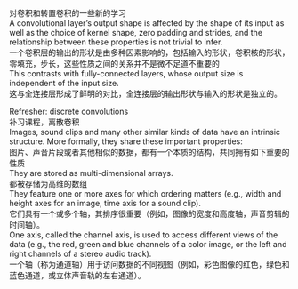 对卷积和转置卷积的一些新的学习  
A convolutional layer’s output shape is affected by the shape of its input as well as the choice of kernel shape, zero padding and strides, and the relationship between these properties is not trivial to infer.  
一个卷积层的输出的形状是由多种因素影响的，包括输入的形状，卷积核的形状，零填充，步长，这些性质之间的关系并不是微不足道不重要的  
This contrasts with fully-connected layers, whose output size is independent of the input size.   
这与全连接层形成了鲜明的对比，全连接层的输出形状与输入的形状是独立的。  

Refresher: discrete convolutions  
 补习课程，离散卷积  
 Images, sound clips and many other similar kinds of data have an intrinsic structure. More formally, they share these important properties:  
 图片、声音片段或者其他相似的数据，都有一个本质的结构，共同拥有如下重要的性质  
 They are stored as multi-dimensional arrays.  
 都被存储为高维的数组  
They feature one or more axes for which ordering matters (e.g., width and height axes for an image, time axis for a sound clip).  
它们具有一个或多个轴，其排序很重要（例如，图像的宽度和高度轴，声音剪辑的时间轴）。  
One axis, called the channel axis, is used to access different views of the data (e.g., the red, green and blue channels of a color image, or the left and right channels of a stereo audio track).  
一个轴（称为通道轴）用于访问数据的不同视图（例如，彩色图像的红色，绿色和蓝色通道，或立体声音轨的左右通道）。  


